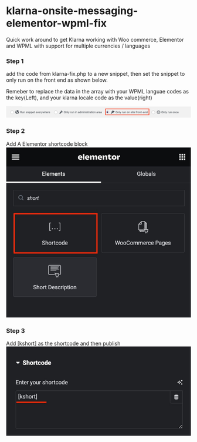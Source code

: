 # klarna-onsite-messaging-elementor-wpml-fix
Quick work around to get Klarna working with Woo commerce, Elementor and WPML with support for multiple currencies / languages

### Step 1
 add the code from klarna-fix.php to a new snippet, then set the snippet to only run on the front end as shown below.

Remeber to replace the data in the array with your WPML languae codes as the key(Left), and your klarna locale code as the value(right)

![Snippet Settings](https://raw.githubusercontent.com/danielclements/klarna-onsite-messaging-elementor-wpml-fix/main/images/WhatsApp%20Image%202023-05-23%20at%2014.39.59.jpeg)


### Step 2
Add A Elementor shortcode block
![Shortcode Block](https://raw.githubusercontent.com/danielclements/klarna-onsite-messaging-elementor-wpml-fix/main/images/WhatsApp%20Image%202023-05-23%20at%2014.39.14.jpeg)

### Step 3
Add [kshort] as the shortcode and then publish
![Shortcode](https://raw.githubusercontent.com/danielclements/klarna-onsite-messaging-elementor-wpml-fix/main/images/WhatsApp%20Image%202023-05-23%20at%2014.39.14%20(1).jpeg)
